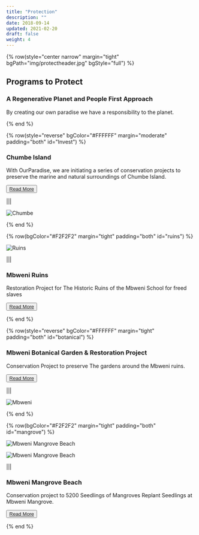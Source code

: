 ```yaml
---
title: "Protection"
description: ""
date: 2018-09-14
updated: 2021-02-20
draft: false
weight: 4
---
```


<!-- section 1 (JP) -->

{% row(style="center narrow" margin="tight" bgPath="img/protectheader.jpg" bgStyle="full") %}

<div class="bg-gray-200/50 py-4 px-4 mx-4 rounded-md">

## Programs to Protect

### A Regenerative Planet and People First Approach

By creating our own paradise we have a responsibility to the planet.

</div>

{% end %}

<div class="container mx-auto">

{% row(style="reverse" bgColor="#FFFFFF" margin="moderate" padding="both" id="Invest") %}

### Chumbe Island

With OurParadise, we are initiating a series of conservation projects to preserve the marine and natural surroundings of Chumbe Island.

<button>[Read More](/protection/chumbeislandpro)</button>

|||

![Chumbe](img/chumbeprotection.png#mx-auto)

{% end %}

</div>

<!-- section 2 (Fun beach) -->

{% row(bgColor="#F2F2F2" margin="tight" padding="both" id="ruins") %}

![Ruins](img/mbweniruins3.jpeg#mx-auto)

|||

### Mbweni Ruins

Restoration Project for The Historic Ruins of the Mbweni School for freed slaves

<button>[Read More](/protection/mbweniruinspro)</button>

{% end %}


{% row(style="reverse" bgColor="#FFFFFF" margin="tight" padding="both" id="botanical") %}

### Mbweni Botanical Garden & Restoration Project

Conservation Project to preserve The gardens around the Mbweni ruins.

<button>[Read More](/protection/mbweniruinspro)</button>


|||

![Mbweni](img/mbweniprotection4.jpg#mx-auto)

{% end %}


{% row(bgColor="#F2F2F2" margin="tight" padding="both" id="mangrove") %}

![Mbweni Mangrove Beach](img/mangrove_beach.png#mx-auto)

![Mbweni Mangrove Beach](img/mbweni_mangrove.jpeg#mx-auto)


|||

### Mbweni Mangrove Beach

​Conservation project to 5200 Seedlings of Mangroves Replant Seedlings at Mbweni Mangrove.

<button>[Read More](/protection/mbwenimangrove_pro)</button>

{% end %}

